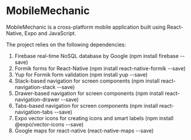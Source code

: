 # MobileMechanic

MobileMechanic is a cross-platform mobile application built using React-Native, Expo and JavaScript. 

The project relies on the following dependencies:

1. Firebase real-time NoSQL database by Google (npm install firebase --save)
2. Formik forms for React-Native (npm install react-native-formik --save)
3. Yup for Formik form validation (npm install yup --save)
4. Stack-based navigation for screen components (npm install react-navigation-stack --save)
5. Drawer-based navigation for screen components (npm install react-navigation-drawer --save)
6. Tabs-based navigation for screen components (npm install react-navigation-tabs --save)
7. Expo vector icons for creating icons and smart labels (npm install @expo/vector-icons --save)
8. Google maps for react-native (react-native-maps --save)
